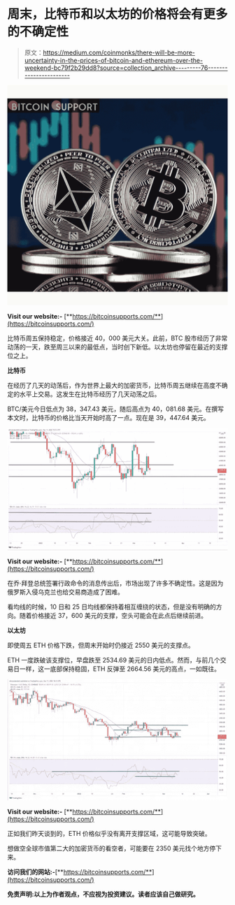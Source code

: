 # 周末，比特币和以太坊的价格将会有更多的不确定性

> 原文：<https://medium.com/coinmonks/there-will-be-more-uncertainty-in-the-prices-of-bitcoin-and-ethereum-over-the-weekend-bc79f2b29dd8?source=collection_archive---------76----------------------->

![](img/cb8a84307b0c0975e18b574e868f3467.png)

**Visit our website:-** [**https://bitcoinsupports.com/**](https://bitcoinsupports.com/)

比特币周五保持稳定，价格接近 40，000 美元大关。此前，BTC 股市经历了非常动荡的一天，跌至周三以来的最低点，当时创下新低。以太坊也停留在最近的支撑位之上。

**比特币**

在经历了几天的动荡后，作为世界上最大的加密货币，比特币周五继续在高度不确定的水平上交易。这发生在比特币经历了几天动荡之后。

BTC/美元今日低点为 38，347.43 美元，随后高点为 40，081.68 美元。在撰写本文时，比特币的价格比当天开始时高了一点。现在是 39，447.64 美元。

![](img/e822940a32b61f53db72e5b22bd5cd17.png)

**Visit our website:-** [**https://bitcoinsupports.com/**](https://bitcoinsupports.com/)

在乔·拜登总统签署行政命令的消息传出后，市场出现了许多不确定性。这是因为俄罗斯入侵乌克兰也给交易商造成了困难。

看均线的时候，10 日和 25 日均线都保持着相互缠绕的状态，但是没有明确的方向。随着价格接近 37，600 美元的支撑，空头可能会在此点后继续前进。

**以太坊**

即使周五 ETH 价格下跌，但周末开始时仍接近 2550 美元的支撑点。

ETH 一度跌破该支撑位，早盘跌至 2534.69 美元的日内低点。然而，与前几个交易日一样，这一底部保持稳固，ETH 反弹至 2664.56 美元的高点，一如既往。

![](img/6ce0fcdc2cad2d62ebfb2bf8b16e6663.png)

**Visit our website:-** [**https://bitcoinsupports.com/**](https://bitcoinsupports.com/)

正如我们昨天谈到的，ETH 价格似乎没有离开支撑区域，这可能导致突破。

想做空全球市值第二大的加密货币的看空者，可能要在 2350 美元找个地方停下来。

**访问我们的网站:-**[**https://bitcoinsupports.com/**](https://bitcoinsupports.com/)

**免责声明:以上为作者观点，不应视为投资建议。读者应该自己做研究。**